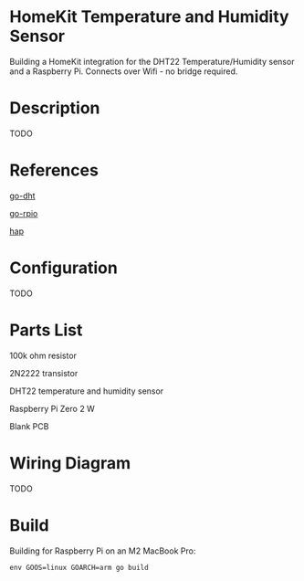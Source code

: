 # HomeKit Temperature and Humidity Sensor
Building a HomeKit integration for the DHT22 Temperature/Humidity sensor and a Raspberry Pi. Connects over Wifi - no bridge required.

# Description
TODO

# References
[go-dht](https://github.com/MichaelS11/go-dht)

[go-rpio](https://github.com/stianeikeland/go-rpio)

[hap](https://github.com/brutella/hap)

# Configuration
TODO

# Parts List
100k ohm resistor

2N2222 transistor

DHT22 temperature and humidity sensor

Raspberry Pi Zero 2 W

Blank PCB

# Wiring Diagram
TODO

# Build
Building for Raspberry Pi on an M2 MacBook Pro:

`env GOOS=linux GOARCH=arm go build`

